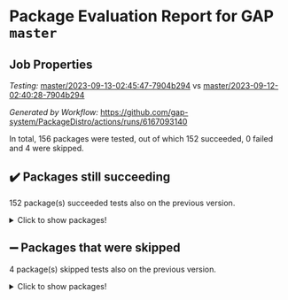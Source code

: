 # Package Evaluation Report for GAP `master`

## Job Properties

*Testing:* [master/2023-09-13-02:45:47-7904b294](https://github.com/gap-system/PackageDistro/blob/data/reports/master/2023-09-13-02:45:47-7904b294) vs [master/2023-09-12-02:40:28-7904b294](https://github.com/gap-system/PackageDistro/blob/data/reports/master/2023-09-12-02:40:28-7904b294)

*Generated by Workflow:* https://github.com/gap-system/PackageDistro/actions/runs/6167093140

In total, 156 packages were tested, out of which 152 succeeded, 0 failed and 4 were skipped.

## :heavy_check_mark: Packages still succeeding

152 package(s) succeeded tests also on the previous version.
<details><summary>Click to show packages!</summary>

- 4ti2interface 2023.02-04 [(success)](https://github.com/gap-system/PackageDistro/actions/runs/6167093140/job/16737900880)
- ace 5.6.2 [(success)](https://github.com/gap-system/PackageDistro/actions/runs/6167093140/job/16737901050)
- aclib 1.3.2 [(success)](https://github.com/gap-system/PackageDistro/actions/runs/6167093140/job/16737901175)
- agt 0.3.1 [(success)](https://github.com/gap-system/PackageDistro/actions/runs/6167093140/job/16737901326)
- alnuth 3.2.1 [(success)](https://github.com/gap-system/PackageDistro/actions/runs/6167093140/job/16737901466)
- anupq 3.3.0 [(success)](https://github.com/gap-system/PackageDistro/actions/runs/6167093140/job/16737901591)
- atlasrep 2.1.7 [(success)](https://github.com/gap-system/PackageDistro/actions/runs/6167093140/job/16737901721)
- autodoc 2023.06.19 [(success)](https://github.com/gap-system/PackageDistro/actions/runs/6167093140/job/16737901856)
- automata 1.15 [(success)](https://github.com/gap-system/PackageDistro/actions/runs/6167093140/job/16737902007)
- automgrp 1.3.2 [(success)](https://github.com/gap-system/PackageDistro/actions/runs/6167093140/job/16737902117)
- autpgrp 1.11 [(success)](https://github.com/gap-system/PackageDistro/actions/runs/6167093140/job/16737902246)
- cap 2023.09-01 [(success)](https://github.com/gap-system/PackageDistro/actions/runs/6167093140/job/16737902365)
- caratinterface 2.3.5 [(success)](https://github.com/gap-system/PackageDistro/actions/runs/6167093140/job/16737902483)
- cddinterface 2022.11.01 [(success)](https://github.com/gap-system/PackageDistro/actions/runs/6167093140/job/16737902623)
- circle 1.6.6 [(success)](https://github.com/gap-system/PackageDistro/actions/runs/6167093140/job/16737902755)
- classicpres 1.22 [(success)](https://github.com/gap-system/PackageDistro/actions/runs/6167093140/job/16737902869)
- cohomolo 1.6.11 [(success)](https://github.com/gap-system/PackageDistro/actions/runs/6167093140/job/16737902996)
- congruence 1.2.5 [(success)](https://github.com/gap-system/PackageDistro/actions/runs/6167093140/job/16737903131)
- corelg 1.56 [(success)](https://github.com/gap-system/PackageDistro/actions/runs/6167093140/job/16737903249)
- crime 1.6 [(success)](https://github.com/gap-system/PackageDistro/actions/runs/6167093140/job/16737903337)
- crisp 1.4.6 [(success)](https://github.com/gap-system/PackageDistro/actions/runs/6167093140/job/16737903439)
- crypting 0.10.4 [(success)](https://github.com/gap-system/PackageDistro/actions/runs/6167093140/job/16737903552)
- cryst 4.1.26 [(success)](https://github.com/gap-system/PackageDistro/actions/runs/6167093140/job/16737903679)
- crystcat 1.1.10 [(success)](https://github.com/gap-system/PackageDistro/actions/runs/6167093140/job/16737903783)
- ctbllib 1.3.6 [(success)](https://github.com/gap-system/PackageDistro/actions/runs/6167093140/job/16737903912)
- cubefree 1.19 [(success)](https://github.com/gap-system/PackageDistro/actions/runs/6167093140/job/16737904008)
- curlinterface 2.3.2 [(success)](https://github.com/gap-system/PackageDistro/actions/runs/6167093140/job/16737904102)
- cvec 2.8.1 [(success)](https://github.com/gap-system/PackageDistro/actions/runs/6167093140/job/16737904203)
- datastructures 0.3.0 [(success)](https://github.com/gap-system/PackageDistro/actions/runs/6167093140/job/16737904291)
- deepthought 1.0.6 [(success)](https://github.com/gap-system/PackageDistro/actions/runs/6167093140/job/16737904386)
- design 1.8 [(success)](https://github.com/gap-system/PackageDistro/actions/runs/6167093140/job/16737904498)
- difsets 2.3.1 [(success)](https://github.com/gap-system/PackageDistro/actions/runs/6167093140/job/16737904600)
- digraphs 1.6.2 [(success)](https://github.com/gap-system/PackageDistro/actions/runs/6167093140/job/16737904705)
- edim 1.3.7 [(success)](https://github.com/gap-system/PackageDistro/actions/runs/6167093140/job/16737904807)
- example 4.3.4 [(success)](https://github.com/gap-system/PackageDistro/actions/runs/6167093140/job/16737904908)
- examplesforhomalg 2023.08-02 [(success)](https://github.com/gap-system/PackageDistro/actions/runs/6167093140/job/16737905026)
- factint 1.6.3 [(success)](https://github.com/gap-system/PackageDistro/actions/runs/6167093140/job/16737905129)
- ferret 1.0.9 [(success)](https://github.com/gap-system/PackageDistro/actions/runs/6167093140/job/16737905228)
- fga 1.5.0 [(success)](https://github.com/gap-system/PackageDistro/actions/runs/6167093140/job/16737905329)
- fining 1.5.6 [(success)](https://github.com/gap-system/PackageDistro/actions/runs/6167093140/job/16737905422)
- float 1.0.3 [(success)](https://github.com/gap-system/PackageDistro/actions/runs/6167093140/job/16737905524)
- format 1.4.3 [(success)](https://github.com/gap-system/PackageDistro/actions/runs/6167093140/job/16737905636)
- forms 1.2.9 [(success)](https://github.com/gap-system/PackageDistro/actions/runs/6167093140/job/16737905739)
- fplsa 1.2.6 [(success)](https://github.com/gap-system/PackageDistro/actions/runs/6167093140/job/16737905831)
- fr 2.4.12 [(success)](https://github.com/gap-system/PackageDistro/actions/runs/6167093140/job/16737905944)
- francy 2.0.3 [(success)](https://github.com/gap-system/PackageDistro/actions/runs/6167093140/job/16737906067)
- fwtree 1.3 [(success)](https://github.com/gap-system/PackageDistro/actions/runs/6167093140/job/16737906175)
- gapdoc 1.6.6 [(success)](https://github.com/gap-system/PackageDistro/actions/runs/6167093140/job/16737906261)
- gauss 2023.02-04 [(success)](https://github.com/gap-system/PackageDistro/actions/runs/6167093140/job/16737906367)
- gaussforhomalg 2023.08-01 [(success)](https://github.com/gap-system/PackageDistro/actions/runs/6167093140/job/16737906451)
- gbnp 1.0.5 [(success)](https://github.com/gap-system/PackageDistro/actions/runs/6167093140/job/16737906548)
- generalizedmorphismsforcap 2023.08-02 [(success)](https://github.com/gap-system/PackageDistro/actions/runs/6167093140/job/16737906636)
- genss 1.6.8 [(success)](https://github.com/gap-system/PackageDistro/actions/runs/6167093140/job/16737906761)
- gradedmodules 2023.08-01 [(success)](https://github.com/gap-system/PackageDistro/actions/runs/6167093140/job/16737906842)
- gradedringforhomalg 2023.08-01 [(success)](https://github.com/gap-system/PackageDistro/actions/runs/6167093140/job/16737906935)
- grape 4.9.0 [(success)](https://github.com/gap-system/PackageDistro/actions/runs/6167093140/job/16737907030)
- groupoids 1.73 [(success)](https://github.com/gap-system/PackageDistro/actions/runs/6167093140/job/16737907118)
- grpconst 2.6.4 [(success)](https://github.com/gap-system/PackageDistro/actions/runs/6167093140/job/16737907186)
- guarana 0.96.3 [(success)](https://github.com/gap-system/PackageDistro/actions/runs/6167093140/job/16737907264)
- guava 3.18 [(success)](https://github.com/gap-system/PackageDistro/actions/runs/6167093140/job/16737907343)
- hap 1.58 [(success)](https://github.com/gap-system/PackageDistro/actions/runs/6167093140/job/16737907438)
- hapcryst 0.1.15 [(success)](https://github.com/gap-system/PackageDistro/actions/runs/6167093140/job/16737907523)
- hecke 1.5.3 [(success)](https://github.com/gap-system/PackageDistro/actions/runs/6167093140/job/16737907599)
- help 3.5 [(success)](https://github.com/gap-system/PackageDistro/actions/runs/6167093140/job/16737907705)
- homalg 2023.08-02 [(success)](https://github.com/gap-system/PackageDistro/actions/runs/6167093140/job/16737907822)
- homalgtocas 2023.08-01 [(success)](https://github.com/gap-system/PackageDistro/actions/runs/6167093140/job/16737907898)
- idrel 2.45 [(success)](https://github.com/gap-system/PackageDistro/actions/runs/6167093140/job/16737907980)
- images 1.3.1 [(success)](https://github.com/gap-system/PackageDistro/actions/runs/6167093140/job/16737908073)
- intpic 0.3.0 [(success)](https://github.com/gap-system/PackageDistro/actions/runs/6167093140/job/16737908148)
- io 4.8.1 [(success)](https://github.com/gap-system/PackageDistro/actions/runs/6167093140/job/16737908219)
- io_forhomalg 2023.02-04 [(success)](https://github.com/gap-system/PackageDistro/actions/runs/6167093140/job/16737908315)
- irredsol 1.4.4 [(success)](https://github.com/gap-system/PackageDistro/actions/runs/6167093140/job/16737908409)
- json 2.1.1 [(success)](https://github.com/gap-system/PackageDistro/actions/runs/6167093140/job/16737908492)
- jupyterkernel 1.5.0 [(success)](https://github.com/gap-system/PackageDistro/actions/runs/6167093140/job/16737908647)
- jupyterviz 1.5.6 [(success)](https://github.com/gap-system/PackageDistro/actions/runs/6167093140/job/16737908755)
- kan 1.36 [(success)](https://github.com/gap-system/PackageDistro/actions/runs/6167093140/job/16737908833)
- kbmag 1.5.11 [(success)](https://github.com/gap-system/PackageDistro/actions/runs/6167093140/job/16737908912)
- laguna 3.9.6 [(success)](https://github.com/gap-system/PackageDistro/actions/runs/6167093140/job/16737909020)
- liealgdb 2.2.1 [(success)](https://github.com/gap-system/PackageDistro/actions/runs/6167093140/job/16737909113)
- liepring 2.8 [(success)](https://github.com/gap-system/PackageDistro/actions/runs/6167093140/job/16737909213)
- liering 2.4.2 [(success)](https://github.com/gap-system/PackageDistro/actions/runs/6167093140/job/16737909301)
- linearalgebraforcap 2023.08-08 [(success)](https://github.com/gap-system/PackageDistro/actions/runs/6167093140/job/16737909363)
- localizeringforhomalg 2023.08-02 [(success)](https://github.com/gap-system/PackageDistro/actions/runs/6167093140/job/16737909452)
- loops 3.4.3 [(success)](https://github.com/gap-system/PackageDistro/actions/runs/6167093140/job/16737909504)
- lpres 1.0.3 [(success)](https://github.com/gap-system/PackageDistro/actions/runs/6167093140/job/16737909588)
- majoranaalgebras 1.5.1 [(success)](https://github.com/gap-system/PackageDistro/actions/runs/6167093140/job/16737909675)
- mapclass 1.4.6 [(success)](https://github.com/gap-system/PackageDistro/actions/runs/6167093140/job/16737909750)
- matgrp 0.70 [(success)](https://github.com/gap-system/PackageDistro/actions/runs/6167093140/job/16737909841)
- matricesforhomalg 2023.08-02 [(success)](https://github.com/gap-system/PackageDistro/actions/runs/6167093140/job/16737909954)
- modisom 2.5.4 [(success)](https://github.com/gap-system/PackageDistro/actions/runs/6167093140/job/16737910035)
- modulepresentationsforcap 2023.09-01 [(success)](https://github.com/gap-system/PackageDistro/actions/runs/6167093140/job/16737910125)
- modules 2023.08-02 [(success)](https://github.com/gap-system/PackageDistro/actions/runs/6167093140/job/16737910210)
- monoidalcategories 2023.08-11 [(success)](https://github.com/gap-system/PackageDistro/actions/runs/6167093140/job/16737910302)
- nconvex 2022.09-01 [(success)](https://github.com/gap-system/PackageDistro/actions/runs/6167093140/job/16737910411)
- nilmat 1.4.2 [(success)](https://github.com/gap-system/PackageDistro/actions/runs/6167093140/job/16737910513)
- nock 1.5 [(success)](https://github.com/gap-system/PackageDistro/actions/runs/6167093140/job/16737910600)
- normalizinterface 1.3.6 [(success)](https://github.com/gap-system/PackageDistro/actions/runs/6167093140/job/16737910696)
- nq 2.5.10 [(success)](https://github.com/gap-system/PackageDistro/actions/runs/6167093140/job/16737910786)
- numericalsgps 1.3.1 [(success)](https://github.com/gap-system/PackageDistro/actions/runs/6167093140/job/16737910888)
- openmath 11.5.3 [(success)](https://github.com/gap-system/PackageDistro/actions/runs/6167093140/job/16737910987)
- orb 4.9.0 [(success)](https://github.com/gap-system/PackageDistro/actions/runs/6167093140/job/16737911101)
- packagemanager 1.4.1 [(success)](https://github.com/gap-system/PackageDistro/actions/runs/6167093140/job/16737911204)
- patternclass 2.4.3 [(success)](https://github.com/gap-system/PackageDistro/actions/runs/6167093140/job/16737911304)
- permut 2.0.4 [(success)](https://github.com/gap-system/PackageDistro/actions/runs/6167093140/job/16737911420)
- polenta 1.3.10 [(success)](https://github.com/gap-system/PackageDistro/actions/runs/6167093140/job/16737911541)
- polymaking 0.8.6 [(success)](https://github.com/gap-system/PackageDistro/actions/runs/6167093140/job/16737911648)
- primgrp 3.4.4 [(success)](https://github.com/gap-system/PackageDistro/actions/runs/6167093140/job/16737911750)
- profiling 2.5.4 [(success)](https://github.com/gap-system/PackageDistro/actions/runs/6167093140/job/16737911833)
- qpa 1.34 [(success)](https://github.com/gap-system/PackageDistro/actions/runs/6167093140/job/16737911948)
- quagroup 1.8.3 [(success)](https://github.com/gap-system/PackageDistro/actions/runs/6167093140/job/16737912111)
- radiroot 2.9 [(success)](https://github.com/gap-system/PackageDistro/actions/runs/6167093140/job/16737912240)
- rcwa 4.7.1 [(success)](https://github.com/gap-system/PackageDistro/actions/runs/6167093140/job/16737912361)
- rds 1.8 [(success)](https://github.com/gap-system/PackageDistro/actions/runs/6167093140/job/16737912465)
- recog 1.4.2 [(success)](https://github.com/gap-system/PackageDistro/actions/runs/6167093140/job/16737912588)
- repndecomp 1.3.0 [(success)](https://github.com/gap-system/PackageDistro/actions/runs/6167093140/job/16737912702)
- repsn 3.1.1 [(success)](https://github.com/gap-system/PackageDistro/actions/runs/6167093140/job/16737912809)
- resclasses 4.7.3 [(success)](https://github.com/gap-system/PackageDistro/actions/runs/6167093140/job/16737912915)
- ringsforhomalg 2023.08-02 [(success)](https://github.com/gap-system/PackageDistro/actions/runs/6167093140/job/16737913045)
- sco 2023.08-01 [(success)](https://github.com/gap-system/PackageDistro/actions/runs/6167093140/job/16737913155)
- scscp 2.4.1 [(success)](https://github.com/gap-system/PackageDistro/actions/runs/6167093140/job/16737913256)
- semigroups 5.2.1 [(success)](https://github.com/gap-system/PackageDistro/actions/runs/6167093140/job/16737913364)
- sglppow 2.3 [(success)](https://github.com/gap-system/PackageDistro/actions/runs/6167093140/job/16737913475)
- sgpviz 0.999.5 [(success)](https://github.com/gap-system/PackageDistro/actions/runs/6167093140/job/16737913601)
- simpcomp 2.1.14 [(success)](https://github.com/gap-system/PackageDistro/actions/runs/6167093140/job/16737913729)
- singular 2023.02.09 [(success)](https://github.com/gap-system/PackageDistro/actions/runs/6167093140/job/16737913867)
- sl2reps 1.1 [(success)](https://github.com/gap-system/PackageDistro/actions/runs/6167093140/job/16737914013)
- sla 1.5.3 [(success)](https://github.com/gap-system/PackageDistro/actions/runs/6167093140/job/16737914134)
- smallgrp 1.5.3 [(success)](https://github.com/gap-system/PackageDistro/actions/runs/6167093140/job/16737914264)
- smallsemi 0.6.13 [(success)](https://github.com/gap-system/PackageDistro/actions/runs/6167093140/job/16737914406)
- sonata 2.9.6 [(success)](https://github.com/gap-system/PackageDistro/actions/runs/6167093140/job/16737914543)
- sophus 1.27 [(success)](https://github.com/gap-system/PackageDistro/actions/runs/6167093140/job/16737914665)
- sotgrps 1.2 [(success)](https://github.com/gap-system/PackageDistro/actions/runs/6167093140/job/16737914789)
- spinsym 1.5.2 [(success)](https://github.com/gap-system/PackageDistro/actions/runs/6167093140/job/16737914907)
- standardff 0.9.4 [(success)](https://github.com/gap-system/PackageDistro/actions/runs/6167093140/job/16737915040)
- symbcompcc 1.3.2 [(success)](https://github.com/gap-system/PackageDistro/actions/runs/6167093140/job/16737915178)
- thelma 1.3 [(success)](https://github.com/gap-system/PackageDistro/actions/runs/6167093140/job/16737915319)
- tomlib 1.2.9 [(success)](https://github.com/gap-system/PackageDistro/actions/runs/6167093140/job/16737915424)
- toolsforhomalg 2023.07-01 [(success)](https://github.com/gap-system/PackageDistro/actions/runs/6167093140/job/16737915541)
- toric 1.9.5 [(success)](https://github.com/gap-system/PackageDistro/actions/runs/6167093140/job/16737915647)
- toricvarieties 2022.07.13 [(success)](https://github.com/gap-system/PackageDistro/actions/runs/6167093140/job/16737915750)
- transgrp 3.6.4 [(success)](https://github.com/gap-system/PackageDistro/actions/runs/6167093140/job/16737915847)
- ugaly 4.1.3 [(success)](https://github.com/gap-system/PackageDistro/actions/runs/6167093140/job/16737915967)
- unipot 1.5 [(success)](https://github.com/gap-system/PackageDistro/actions/runs/6167093140/job/16737916062)
- unitlib 4.2.0 [(success)](https://github.com/gap-system/PackageDistro/actions/runs/6167093140/job/16737916167)
- utils 0.84 [(success)](https://github.com/gap-system/PackageDistro/actions/runs/6167093140/job/16737916276)
- uuid 0.7 [(success)](https://github.com/gap-system/PackageDistro/actions/runs/6167093140/job/16737916381)
- walrus 0.9991 [(success)](https://github.com/gap-system/PackageDistro/actions/runs/6167093140/job/16737916494)
- wedderga 4.10.4 [(success)](https://github.com/gap-system/PackageDistro/actions/runs/6167093140/job/16737916585)
- xmod 2.91 [(success)](https://github.com/gap-system/PackageDistro/actions/runs/6167093140/job/16737916671)
- xmodalg 1.23 [(success)](https://github.com/gap-system/PackageDistro/actions/runs/6167093140/job/16737916776)
- yangbaxter 0.10.3 [(success)](https://github.com/gap-system/PackageDistro/actions/runs/6167093140/job/16737916879)
- zeromqinterface 0.14 [(success)](https://github.com/gap-system/PackageDistro/actions/runs/6167093140/job/16737916967)
</details>

## :heavy_minus_sign: Packages that were skipped

4 package(s) skipped tests also on the previous version.
<details><summary>Click to show packages!</summary>

- browse 1.8.21 [(skipped)](https://github.com/gap-system/PackageDistro/actions/runs/6167093140/job/16737540088)
- itc 1.5.1 [(skipped)](https://github.com/gap-system/PackageDistro/actions/runs/6167093140/job/16737540088)
- polycyclic 2.16 [(skipped)](https://github.com/gap-system/PackageDistro/actions/runs/6167093140/job/16737540088)
- xgap 4.31 [(skipped)](https://github.com/gap-system/PackageDistro/actions/runs/6167093140/job/16737540088)
</details>

